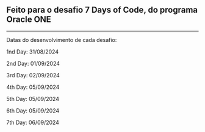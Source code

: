 ## Feito para o desafio 7 Days of Code, do programa Oracle ONE

---

Datas do desenvolvimento de cada desafio:

1nd Day: 31/08/2024


2nd Day: 01/09/2024


3rd Day: 02/09/2024


4th Day: 05/09/2024


5th Day: 05/09/2024


6th Day: 05/09/2024


7th Day: 06/09/2024 
